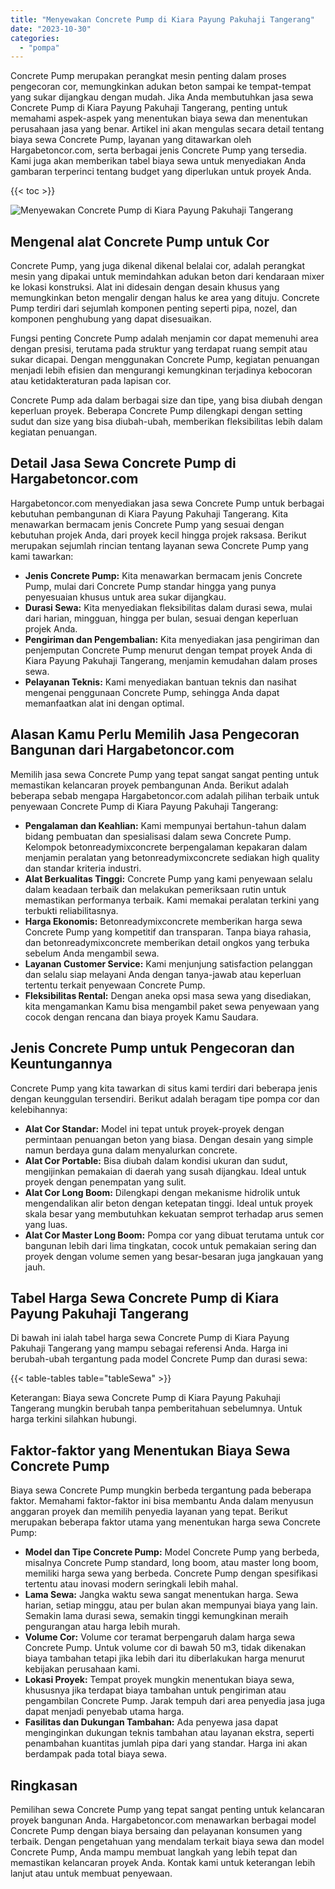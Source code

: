 ```yaml
---
title: "Menyewakan Concrete Pump di Kiara Payung Pakuhaji Tangerang"
date: "2023-10-30"
categories: 
  - "pompa"
---
```




Concrete Pump merupakan perangkat mesin penting dalam proses pengecoran cor, memungkinkan adukan beton sampai ke tempat-tempat yang sukar dijangkau dengan mudah. Jika Anda membutuhkan jasa sewa Concrete Pump di Kiara Payung Pakuhaji Tangerang, penting untuk memahami aspek-aspek yang menentukan biaya sewa dan menentukan perusahaan jasa yang benar. Artikel ini akan mengulas secara detail tentang biaya sewa Concrete Pump, layanan yang ditawarkan oleh Hargabetoncor.com, serta berbagai jenis Concrete Pump yang tersedia. Kami juga akan memberikan tabel biaya sewa untuk menyediakan Anda gambaran terperinci tentang budget yang diperlukan untuk proyek Anda.

{{< toc >}}

![Menyewakan Concrete Pump di Kiara Payung Pakuhaji Tangerang](https://hargareadymixid.github.io/pompa/concrete-pump%20(7).png)

## Mengenal alat Concrete Pump untuk Cor

Concrete Pump, yang juga dikenal dikenal belalai cor, adalah perangkat mesin yang dipakai untuk memindahkan adukan beton dari kendaraan mixer ke lokasi konstruksi. Alat ini didesain dengan desain khusus yang memungkinkan beton mengalir dengan halus ke area yang dituju. Concrete Pump terdiri dari sejumlah komponen penting seperti pipa, nozel, dan komponen penghubung yang dapat disesuaikan.

Fungsi penting Concrete Pump adalah menjamin cor dapat memenuhi area dengan presisi, terutama pada struktur yang terdapat ruang sempit atau sukar dicapai. Dengan menggunakan Concrete Pump, kegiatan penuangan menjadi lebih efisien dan mengurangi kemungkinan terjadinya kebocoran atau ketidakteraturan pada lapisan cor.

Concrete Pump ada dalam berbagai size dan tipe, yang bisa diubah dengan keperluan proyek. Beberapa Concrete Pump dilengkapi dengan setting sudut dan size yang bisa diubah-ubah, memberikan fleksibilitas lebih dalam kegiatan penuangan.

## Detail Jasa Sewa Concrete Pump di Hargabetoncor.com

Hargabetoncor.com menyediakan jasa sewa Concrete Pump untuk berbagai kebutuhan pembangunan di Kiara Payung Pakuhaji Tangerang. Kita menawarkan bermacam jenis Concrete Pump yang sesuai dengan kebutuhan projek Anda, dari proyek kecil hingga projek raksasa. Berikut merupakan sejumlah rincian tentang layanan sewa Concrete Pump yang kami tawarkan:

- **Jenis Concrete Pump:** Kita menawarkan bermacam jenis Concrete Pump, mulai dari Concrete Pump standar hingga yang punya penyesuaian khusus untuk area sukar dijangkau.
- **Durasi Sewa:** Kita menyediakan fleksibilitas dalam durasi sewa, mulai dari harian, mingguan, hingga per bulan, sesuai dengan keperluan projek Anda.
- **Pengiriman dan Pengembalian:** Kita menyediakan jasa pengiriman dan penjemputan Concrete Pump menurut dengan tempat proyek Anda di Kiara Payung Pakuhaji Tangerang, menjamin kemudahan dalam proses sewa.
- **Pelayanan Teknis:** Kami menyediakan bantuan teknis dan nasihat mengenai penggunaan Concrete Pump, sehingga Anda dapat memanfaatkan alat ini dengan optimal.

## Alasan Kamu Perlu Memilih Jasa Pengecoran Bangunan dari Hargabetoncor.com

Memilih jasa sewa Concrete Pump yang tepat sangat sangat penting untuk memastikan kelancaran proyek pembangunan Anda. Berikut adalah beberapa sebab mengapa Hargabetoncor.com adalah pilihan terbaik untuk penyewaan Concrete Pump di Kiara Payung Pakuhaji Tangerang:

- **Pengalaman dan Keahlian:** Kami mempunyai bertahun-tahun dalam bidang pembuatan dan spesialisasi dalam sewa Concrete Pump. Kelompok betonreadymixconcrete berpengalaman kepakaran dalam menjamin peralatan yang betonreadymixconcrete sediakan high quality dan standar kriteria industri.
- **Alat Berkualitas Tinggi:** Concrete Pump yang kami penyewaan selalu dalam keadaan terbaik dan melakukan pemeriksaan rutin untuk memastikan performanya terbaik. Kami memakai peralatan terkini yang terbukti reliabilitasnya.
- **Harga Ekonomis:** Betonreadymixconcrete memberikan harga sewa Concrete Pump yang kompetitif dan transparan. Tanpa biaya rahasia, dan betonreadymixconcrete memberikan detail ongkos yang terbuka sebelum Anda mengambil sewa.
- **Layanan Customer Service:** Kami menjunjung satisfaction pelanggan dan selalu siap melayani Anda dengan tanya-jawab atau keperluan tertentu terkait penyewaan Concrete Pump.
- **Fleksibilitas Rental:** Dengan aneka opsi masa sewa yang disediakan, kita mengamankan Kamu bisa mengambil paket sewa penyewaan yang cocok dengan rencana dan biaya proyek Kamu Saudara.

## Jenis Concrete Pump untuk Pengecoran dan Keuntungannya

Concrete Pump yang kita tawarkan di situs kami terdiri dari beberapa jenis dengan keunggulan tersendiri. Berikut adalah beragam tipe pompa cor dan kelebihannya:

- **Alat Cor Standar:** Model ini tepat untuk proyek-proyek dengan permintaan penuangan beton yang biasa. Dengan desain yang simple namun berdaya guna dalam menyalurkan concrete.
- **Alat Cor Portable:** Bisa diubah dalam kondisi ukuran dan sudut, mengijinkan pemakaian di daerah yang susah dijangkau. Ideal untuk proyek dengan penempatan yang sulit.
- **Alat Cor Long Boom:** Dilengkapi dengan mekanisme hidrolik untuk mengendalikan alir beton dengan ketepatan tinggi. Ideal untuk proyek skala besar yang membutuhkan kekuatan semprot terhadap arus semen yang luas.
- **Alat Cor Master Long Boom:** Pompa cor yang dibuat terutama untuk cor bangunan lebih dari lima tingkatan, cocok untuk pemakaian sering dan proyek dengan volume semen yang besar-besaran juga jangkauan yang jauh.

## Tabel Harga Sewa Concrete Pump di Kiara Payung Pakuhaji Tangerang

Di bawah ini ialah tabel harga sewa Concrete Pump di Kiara Payung Pakuhaji Tangerang yang mampu sebagai referensi Anda. Harga ini berubah-ubah tergantung pada model Concrete Pump dan durasi sewa:

{{< table-tables table="tableSewa" >}}

Keterangan: Biaya sewa Concrete Pump di Kiara Payung Pakuhaji Tangerang mungkin berubah tanpa pemberitahuan sebelumnya. Untuk harga terkini silahkan hubungi.

## Faktor-faktor yang Menentukan Biaya Sewa Concrete Pump

Biaya sewa Concrete Pump mungkin berbeda tergantung pada beberapa faktor. Memahami faktor-faktor ini bisa membantu Anda dalam menyusun anggaran proyek dan memilih penyedia layanan yang tepat. Berikut merupakan beberapa faktor utama yang menentukan harga sewa Concrete Pump:

- **Model dan Tipe Concrete Pump:** Model Concrete Pump yang berbeda, misalnya Concrete Pump standard, long boom, atau master long boom, memiliki harga sewa yang berbeda. Concrete Pump dengan spesifikasi tertentu atau inovasi modern seringkali lebih mahal.
- **Lama Sewa:** Jangka waktu sewa sangat menentukan harga. Sewa harian, setiap minggu, atau per bulan akan mempunyai biaya yang lain. Semakin lama durasi sewa, semakin tinggi kemungkinan meraih pengurangan atau harga lebih murah.
- **Volume Cor:** Volume cor teramat berpengaruh dalam harga sewa Concrete Pump. Untuk volume cor di bawah 50 m3, tidak dikenakan biaya tambahan tetapi jika lebih dari itu diberlakukan harga menurut kebijakan perusahaan kami.
- **Lokasi Proyek:** Tempat proyek mungkin menentukan biaya sewa, khususnya jika terdapat biaya tambahan untuk pengiriman atau pengambilan Concrete Pump. Jarak tempuh dari area penyedia jasa juga dapat menjadi penyebab utama harga.
- **Fasilitas dan Dukungan Tambahan:** Ada penyewa jasa dapat menginginkan dukungan teknis tambahan atau layanan ekstra, seperti penambahan kuantitas jumlah pipa dari yang standar. Harga ini akan berdampak pada total biaya sewa.

## Ringkasan

Pemilihan sewa Concrete Pump yang tepat sangat penting untuk kelancaran proyek bangunan Anda. Hargabetoncor.com menawarkan berbagai model Concrete Pump dengan biaya bersaing dan pelayanan konsumen yang terbaik. Dengan pengetahuan yang mendalam terkait biaya sewa dan model Concrete Pump, Anda mampu membuat langkah yang lebih tepat dan memastikan kelancaran proyek Anda. Kontak kami untuk keterangan lebih lanjut atau untuk membuat penyewaan.
